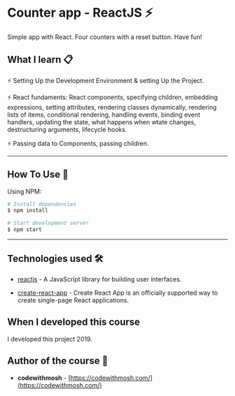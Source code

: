 # Counter app - ReactJS ⚡️

Simple app with React. Four counters with a reset button. Have fun!

## What I learn 📋

⚡️ Setting Up the Development Environment & setting Up the Project.

⚡️ React fundaments: React components, specifying children, embedding expressions, setting attributes, rendering classes dynamically, rendering lists of items, conditional rendering, handling events, binding event handlers, updating the state, what happens when wtate changes, destructuring arguments, lifecycle hooks.

⚡️ Passing data to Components, passing children.

---

## How To Use 🔧

Using NPM:
```bash
# Install dependencies
$ npm install

# Start development server
$ npm start
```

---

## Technologies used 🛠️

- [reactjs](https://reactjs.org/) - A JavaScript library for building user interfaces.

- [create-react-app](https://create-react-app.dev/docs/getting-started/) - Create React App is an officially supported way to create single-page React applications. 


## When I developed this course 

I developed this project 2019.

## Author of the course 👥

- **codewithmosh** - [https://codewithmosh.com/](https://codewithmosh.com/)


